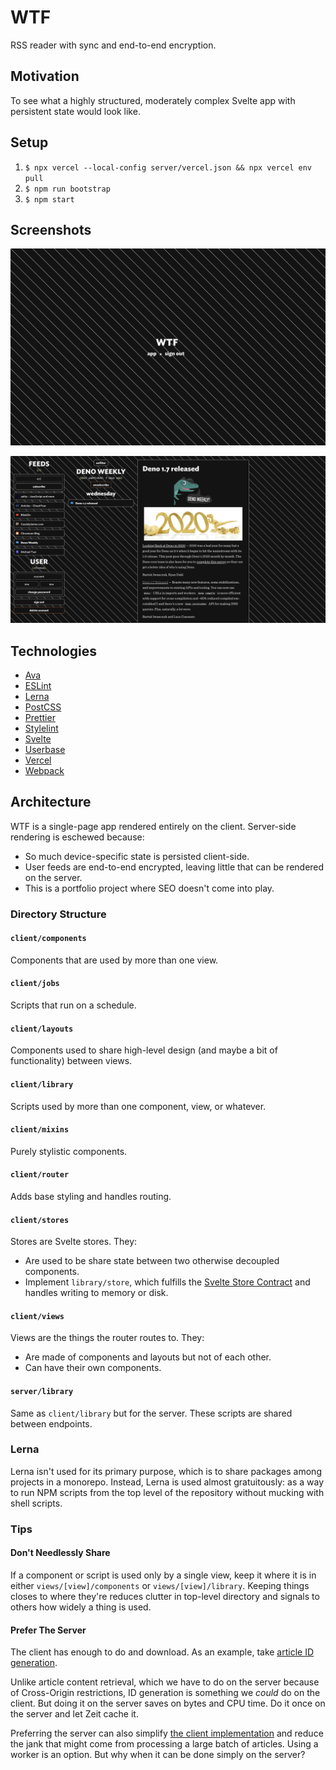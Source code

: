 # WTF

RSS reader with sync and end-to-end encryption.

## Motivation

To see what a highly structured, moderately complex Svelte app with persistent 
state would look like.

## Setup

1. `$ npx vercel --local-config server/vercel.json && npx vercel env pull`
1. `$ npm run bootstrap`
1. `$ npm start`

## Screenshots
![Home](/home.png?raw=true)

<p></p>

![App](/app.png?raw=true)

<p></p>

## Technologies

- [Ava](https://github.com/avajs/ava)
- [ESLint](https://eslint.org)
- [Lerna](https://lerna.js.org)
- [PostCSS](https://postcss.org)
- [Prettier](https://prettier.io)
- [Stylelint](https://stylelint.io)
- [Svelte](https://svelte.dev)
- [Userbase](https://userbase.com)
- [Vercel](https://vercel.com)
- [Webpack](https://webpack.js.org)

## Architecture

WTF is a single-page app rendered entirely on the client. Server-side rendering is eschewed because:

- So much device-specific state is persisted client-side. 
- User feeds are end-to-end encrypted, leaving little that can be rendered on the server.
- This is a portfolio project where SEO doesn't come into play.

### Directory Structure

#### `client/components`
Components that are used by more than one view.

#### `client/jobs`
Scripts that run on a schedule.

#### `client/layouts`
Components used to share high-level design (and maybe a bit of functionality) between views.

#### `client/library`
Scripts used by more than one component, view, or whatever.

#### `client/mixins`
Purely stylistic components.

#### `client/router`
Adds base styling and handles routing.

#### `client/stores`
Stores are Svelte stores. They:

- Are used to be share state between two otherwise decoupled components.
- Implement `library/store`, which fulfills the [Svelte Store Contract](https://svelte.dev/docs#Store_contract)
and handles writing to memory or disk.

#### `client/views`
Views are the things the router routes to. They:

- Are made of components and layouts but not of each other.
- Can have their own components.

#### `server/library`
Same as `client/library` but for the server. These scripts are shared between endpoints.

### Lerna
Lerna isn't used for its primary purpose, which is to share packages among projects in a monorepo.
Instead, Lerna is used almost gratuitously: as a way to run NPM scripts from the top level of the 
repository without mucking with shell scripts.

### Tips

#### Don't Needlessly Share
If a component or script is used only by a single view, keep it where it is in either `views/[view]/components` or `views/[view]/library`. 
Keeping things closes to where they're reduces clutter in top-level directory and signals to others how widely a thing is used.

#### Prefer The Server
The client has enough to do and download. As an example, take [article ID generation](https://github.com/clintonbloodworth/rss.wtf/blob/stable/server/api/articles.js#L111).

Unlike article content retrieval, which we have to do on the server because of Cross-Origin restrictions, ID generation is something we _could_ do on the client.
But doing it on the server saves on bytes and CPU time. Do it once on the server and let Zeit cache it. 

Preferring the server can also simplify [the client implementation](https://github.com/clintonbloodworth/rss.wtf/blob/stable/client/source/views/app/articles/index.svelte#L223)
and reduce the jank that might come from processing a large batch of articles. 
Using a worker is an option. But why when it can be done simply on the server?
